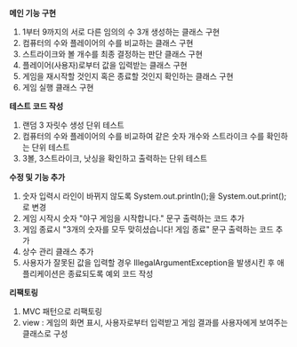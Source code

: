 **메인 기능 구현**
1. 1부터 9까지의 서로 다른 임의의 수 3개 생성하는 클래스 구현
2. 컴퓨터의 수와 플레이어의 수를 비교하는 클래스 구현
3. 스트라이크와 볼 개수를 최종 결정하는 판단 클래스 구현
4. 플레이어(사용자)로부터 값을 입력받는 클래스 구현
5. 게임을 재시작할 것인지 혹은 종료할 것인지 확인하는 클래스 구현
6. 게임 실행 클래스 구현

**테스트 코드 작성**
1. 랜덤 3 자릿수 생성 단위 테스트
2. 컴퓨터의 수와 플레이어의 수를 비교하여 같은 숫자 개수와 스트라이크 수를 확인하는 단위 테스트
3. 3볼, 3스트라이크, 낫싱을 확인하고 출력하는 단위 테스트

**수정 및 기능 추가**
1. 숫자 입력시 라인이 바뀌지 않도록 System.out.println();을 System.out.print();로 변경
2. 게임 시작시 숫자 "야구 게임을 시작합니다." 문구 출력하는 코드 추가
3. 게임 종료시 "3개의 숫자를 모두 맞히셨습니다! 게임 종료" 문구 출력하는 코드 추가
4. 상수 관리 클래스 추가
5. 사용자가 잘못된 값을 입력할 경우 IllegalArgumentException을 발생시킨 후 애플리케이션은 종료되도록 예외 코드 작성

**리팩토링**
1. MVC 패턴으로 리팩토링
2. view : 게임의 화면 표시, 사용자로부터 입력받고 게임 결과를 사용자에게 보여주는 클래스로 구성